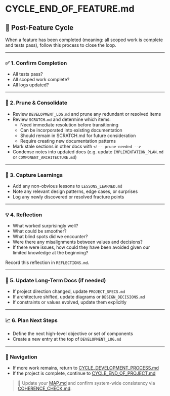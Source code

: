 # CYCLE_END_OF_FEATURE.md

## 🧹 Post-Feature Cycle
When a feature has been completed (meaning: all scoped work is complete and tests pass), follow this process to close the loop.

---

### ✅ 1. Confirm Completion
- All tests pass?
- All scoped work complete?
- All logs updated?

---

### 🧽 2. Prune & Consolidate
- Review `DEVELOPMENT_LOG.md` and prune any redundant or resolved items
- Review `SCRATCH.md` and determine which items:
  - Need immediate resolution before transitioning
  - Can be incorporated into existing documentation
  - Should remain in SCRATCH.md for future consideration
  - Require creating new documentation patterns
- Mark stale sections in other docs with `<!-- prune-needed -->`
- Condense notes into updated docs (e.g. update `IMPLEMENTATION_PLAN.md` or `COMPONENT_ARCHITECTURE.md`)

---

### 🧠 3. Capture Learnings
- Add any non-obvious lessons to `LESSONS_LEARNED.md`
- Note any relevant design patterns, edge cases, or surprises
- Log any newly discovered or resolved fracture points

---

### 💡 4. Reflection
- What worked surprisingly well?
- What could be smoother?
- What blind spots did we encounter?
- Were there any misalignments between values and decisions?
- If there were issues, how could they have been avoided given our limited knowledge at the beginning?

Record this reflection in `REFLECTIONS.md`.

---

### 🧱 5. Update Long-Term Docs (if needed)
- If project direction changed, update `PROJECT_SPECS.md`
- If architecture shifted, update diagrams or `DESIGN_DECISIONS.md`
- If constraints or values evolved, update them explicitly

---

### 📈 6. Plan Next Steps
- Define the next high-level objective or set of components
- Create a new entry at the top of `DEVELOPMENT_LOG.md`

---

### 🔄 Navigation
- If more work remains, return to [CYCLE_DEVELOPMENT_PROCESS.md](./CYCLE_DEVELOPMENT_PROCESS.md)
- If the project is complete, continue to [CYCLE_END_OF_PROJECT.md](./CYCLE_END_OF_PROJECT.md)


> 📌 Update your [MAP.md](../project/blueprint/MAP.md) and confirm system-wide consistency via [COHERENCE_CHECK.md](./COHERENCE_CHECK.md).
